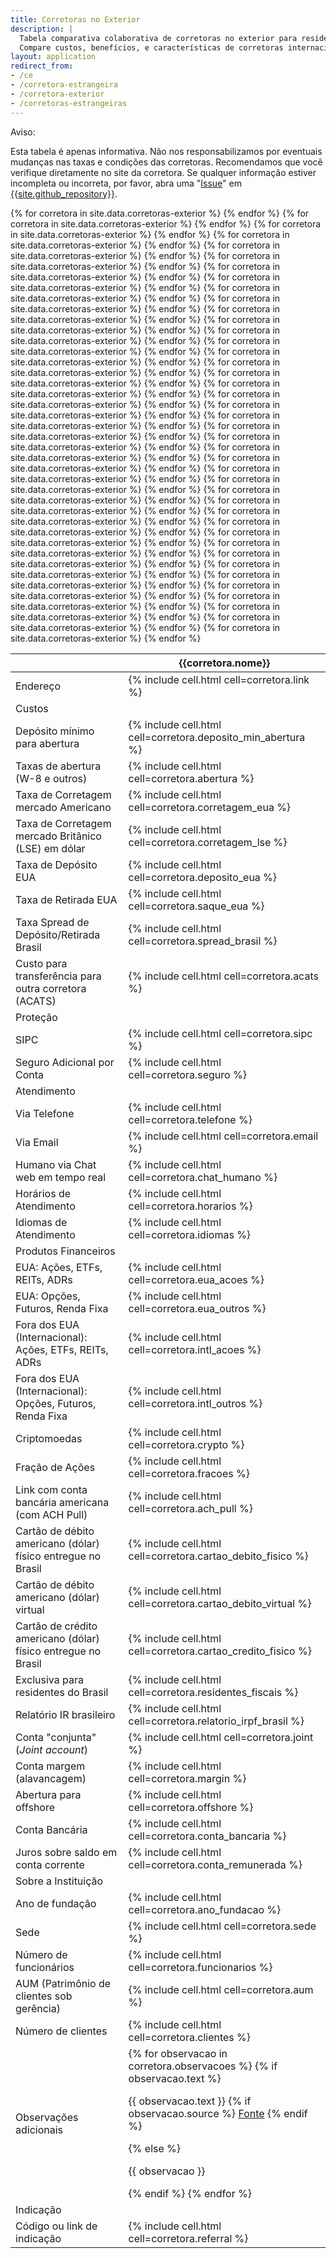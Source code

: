 ```yaml
---
title: Corretoras no Exterior
description: |
  Tabela comparativa colaborativa de corretoras no exterior para residentes fiscais brasileiros.
  Compare custos, benefícios, e características de corretoras internacionais.
layout: application
redirect_from:
- /ce
- /corretora-estrangeira
- /corretora-exterior
- /corretoras-estrangeiras
---
```

<section class="bg-yellow-100 border-l-4 border-yellow-500 text-yellow-900 p-4 mt-6 mx-4 rounded-md shadow-md">
  <p class="text-md font-semibold">Aviso:</p>
  <p class="text-sm mt-1">
    Esta tabela é apenas informativa. Não nos responsabilizamos por eventuais mudanças nas taxas e condições das corretoras.
    Recomendamos que você verifique diretamente no site da corretora. Se qualquer informação estiver incompleta ou incorreta,
    por favor, abra uma "<a href="{{site.github_url}}/issues" target="_blank">Issue</a>" em
    <a href="{{site.github_url}}" target="_blank">{{site.github_repository}}</a>.
  </p>
</section>

<main class="py-6 px-4 w-full h-auto overflow-x-auto">
    <div class="w-full">
      <table class="min-w-full bg-white shadow-md rounded-lg overflow-hidden">
        <thead class="bg-gray-200 text-gray-600 uppercase text-sm leading-normal">
        <tr>
          <th>
            &nbsp;
          </th>
          {% for corretora in site.data.corretoras-exterior %}
            <th class="py-3 px-6 text-center font-medium w-1/5">
              {{corretora.nome}}
            </th>
          {% endfor %}
        </tr>
      </thead>
      <tbody class="text-gray-700 text-sm">
        <tr class="border-b border-gray-200 hover:bg-gray-100">
          <td class="py-3 px-6 text-left font-medium">
            Endereço
          </td>
          {% for corretora in site.data.corretoras-exterior %}
            <td class="py-3 px-6 text-center">
              {% include cell.html cell=corretora.link %}
            </td>
          {% endfor %}
        </tr>
        <tr class="bg-gray-200 text-gray-600 text-sm leading-normal">
          <td class="py-3 px-6 text-left font-medium" colspan="{{site.data.corretoras-exterior.size | plus: 1}}">
            Custos
          </td>
        </tr>
        <tr class="border-b border-gray-200 hover:bg-gray-100">
          <td class="py-3 px-6 text-left font-medium">
            Depósito mínimo para abertura
          </td>
          {% for corretora in site.data.corretoras-exterior %}
            <td class="py-3 px-6 text-center">
              {% include cell.html cell=corretora.deposito_min_abertura %}
            </td>
          {% endfor %}
        </tr>
        <tr class="border-b border-gray-200 hover:bg-gray-100">
          <td class="py-3 px-6 text-left font-medium">
            Taxas de abertura (W-8 e outros)
          </td>
          {% for corretora in site.data.corretoras-exterior %}
            <td class="py-3 px-6 text-center">
              {% include cell.html cell=corretora.abertura %}
            </td>
          {% endfor %}
        </tr>
        <tr class="border-b border-gray-200 hover:bg-gray-100">
          <td class="py-3 px-6 text-left font-medium">
            Taxa de Corretagem mercado Americano
          </td>
          {% for corretora in site.data.corretoras-exterior %}
            <td class="py-3 px-6 text-center">
              {% include cell.html cell=corretora.corretagem_eua %}
            </td>
          {% endfor %}
        </tr>
        <tr class="border-b border-gray-200 hover:bg-gray-100">
          <td class="py-3 px-6 text-left font-medium">
            Taxa de Corretagem mercado Britânico (LSE) em dólar
          </td>
          {% for corretora in site.data.corretoras-exterior %}
            <td class="py-3 px-6 text-center">
              {% include cell.html cell=corretora.corretagem_lse %}
            </td>
          {% endfor %}
        </tr>
        <tr class="border-b border-gray-200 hover:bg-gray-100">
          <td class="py-3 px-6 text-left font-medium">
            Taxa de Depósito EUA
          </td>
          {% for corretora in site.data.corretoras-exterior %}
            <td class="py-3 px-6 text-center">
              {% include cell.html cell=corretora.deposito_eua %}
            </td>
          {% endfor %}
        </tr>
        <tr class="border-b border-gray-200 hover:bg-gray-100">
          <td class="py-3 px-6 text-left font-medium">
            Taxa de Retirada EUA
          </td>
          {% for corretora in site.data.corretoras-exterior %}
            <td class="py-3 px-6 text-center">
              {% include cell.html cell=corretora.saque_eua %}
            </td>
          {% endfor %}
        </tr>
        <tr class="border-b border-gray-200 hover:bg-gray-100">
          <td class="py-3 px-6 text-left font-medium">
            Taxa Spread de Depósito/Retirada Brasil
          </td>
          {% for corretora in site.data.corretoras-exterior %}
            <td class="py-3 px-6 text-center">
              {% include cell.html cell=corretora.spread_brasil %}
            </td>
          {% endfor %}
        </tr>
        <tr class="border-b border-gray-200 hover:bg-gray-100">
          <td class="py-3 px-6 text-left font-medium">
            Custo para transferência para outra corretora (ACATS)
          </td>
          {% for corretora in site.data.corretoras-exterior %}
            <td class="py-3 px-6 text-center">
              {% include cell.html cell=corretora.acats %}
            </td>
          {% endfor %}
        </tr>
        <tr class="bg-gray-200 text-gray-600 text-sm leading-normal">
          <td class="py-3 px-6 text-left font-medium" colspan="{{site.data.corretoras-exterior.size | plus: 1}}">
            Proteção
          </td>
        </tr>
        <tr class="border-b border-gray-200 hover:bg-gray-100">
          <td class="py-3 px-6 text-left font-medium">
            SIPC
          </td>
          {% for corretora in site.data.corretoras-exterior %}
            <td class="py-3 px-6 text-center">
              {% include cell.html cell=corretora.sipc %}
            </td>
          {% endfor %}
        </tr>
        <tr class="border-b border-gray-200 hover:bg-gray-100">
          <td class="py-3 px-6 text-left font-medium">
            Seguro Adicional por Conta
          </td>
          {% for corretora in site.data.corretoras-exterior %}
            <td class="py-3 px-6 text-center">
              {% include cell.html cell=corretora.seguro %}
            </td>
          {% endfor %}
        </tr>
        <tr class="bg-gray-200 text-gray-600 text-sm leading-normal">
          <td class="py-3 px-6 text-left font-medium" colspan="{{site.data.corretoras-exterior.size | plus: 1}}">
            Atendimento
          </td>
        </tr>
        <tr class="border-b border-gray-200 hover:bg-gray-100">
          <td class="py-3 px-6 text-left font-medium">
            Via Telefone
          </td>
          {% for corretora in site.data.corretoras-exterior %}
            <td class="py-3 px-6 text-center">
              {% include cell.html cell=corretora.telefone %}
            </td>
          {% endfor %}
        </tr>
        <tr class="border-b border-gray-200 hover:bg-gray-100">
          <td class="py-3 px-6 text-left font-medium">
            Via Email
          </td>
          {% for corretora in site.data.corretoras-exterior %}
            <td class="py-3 px-6 text-center">
              {% include cell.html cell=corretora.email %}
            </td>
          {% endfor %}
        </tr>
        <tr class="border-b border-gray-200 hover:bg-gray-100">
          <td class="py-3 px-6 text-left font-medium">
            Humano via Chat web em tempo real
          </td>
          {% for corretora in site.data.corretoras-exterior %}
            <td class="py-3 px-6 text-center">
              {% include cell.html cell=corretora.chat_humano %}
            </td>
          {% endfor %}
        </tr>
        <tr class="border-b border-gray-200 hover:bg-gray-100">
          <td class="py-3 px-6 text-left font-medium">
            Horários de Atendimento
          </td>
          {% for corretora in site.data.corretoras-exterior %}
            <td class="py-3 px-6 text-center">
              {% include cell.html cell=corretora.horarios %}
            </td>
          {% endfor %}
        </tr>
        <tr class="border-b border-gray-200 hover:bg-gray-100">
          <td class="py-3 px-6 text-left font-medium">
            Idiomas de Atendimento
          </td>
          {% for corretora in site.data.corretoras-exterior %}
            <td class="py-3 px-6 text-center">
              {% include cell.html cell=corretora.idiomas %}
            </td>
          {% endfor %}
        </tr>
        <tr class="bg-gray-200 text-gray-600 text-sm leading-normal">
          <td class="py-3 px-6 text-left font-medium" colspan="{{site.data.corretoras-exterior.size | plus: 1}}">
            Produtos Financeiros
          </td>
        </tr>
        <tr class="border-b border-gray-200 hover:bg-gray-100">
          <td class="py-3 px-6 text-left font-medium">
            EUA: Ações, ETFs, REITs, ADRs
          </td>
          {% for corretora in site.data.corretoras-exterior %}
            <td class="py-3 px-6 text-center">
              {% include cell.html cell=corretora.eua_acoes %}
            </td>
          {% endfor %}
        </tr>
        <tr class="border-b border-gray-200 hover:bg-gray-100">
          <td class="py-3 px-6 text-left font-medium">
            EUA: Opções, Futuros, Renda Fixa
          </td>
          {% for corretora in site.data.corretoras-exterior %}
            <td class="py-3 px-6 text-center">
              {% include cell.html cell=corretora.eua_outros %}
            </td>
          {% endfor %}
        </tr>
        <tr class="border-b border-gray-200 hover:bg-gray-100">
          <td class="py-3 px-6 text-left font-medium">
            Fora dos EUA (Internacional): Ações, ETFs, REITs, ADRs
          </td>
          {% for corretora in site.data.corretoras-exterior %}
            <td class="py-3 px-6 text-center">
              {% include cell.html cell=corretora.intl_acoes %}
            </td>
          {% endfor %}
        </tr>
        <tr class="border-b border-gray-200 hover:bg-gray-100">
          <td class="py-3 px-6 text-left font-medium">
            Fora dos EUA (Internacional): Opções, Futuros, Renda Fixa
          </td>
          {% for corretora in site.data.corretoras-exterior %}
            <td class="py-3 px-6 text-center">
              {% include cell.html cell=corretora.intl_outros %}
            </td>
          {% endfor %}
        </tr>
        <tr class="border-b border-gray-200 hover:bg-gray-100">
          <td class="py-3 px-6 text-left font-medium">
            Criptomoedas
          </td>
          {% for corretora in site.data.corretoras-exterior %}
            <td class="py-3 px-6 text-center">
              {% include cell.html cell=corretora.crypto %}
            </td>
          {% endfor %}
        </tr>
        <tr class="border-b border-gray-200 hover:bg-gray-100">
          <td class="py-3 px-6 text-left font-medium">
            Fração de Ações
          </td>
          {% for corretora in site.data.corretoras-exterior %}
            <td class="py-3 px-6 text-center">
              {% include cell.html cell=corretora.fracoes %}
            </td>
          {% endfor %}
        </tr>
        <tr class="border-b border-gray-200 hover:bg-gray-100">
          <td class="py-3 px-6 text-left font-medium">
            Link com conta bancária americana (com ACH Pull)
          </td>
          {% for corretora in site.data.corretoras-exterior %}
            <td class="py-3 px-6 text-center">
              {% include cell.html cell=corretora.ach_pull %}
            </td>
          {% endfor %}
        </tr>
        <tr class="border-b border-gray-200 hover:bg-gray-100">
          <td class="py-3 px-6 text-left font-medium">
            Cartão de débito americano (dólar) físico entregue no Brasil
          </td>
          {% for corretora in site.data.corretoras-exterior %}
            <td class="py-3 px-6 text-center">
              {% include cell.html cell=corretora.cartao_debito_fisico %}
            </td>
          {% endfor %}
        </tr>
        <tr class="border-b border-gray-200 hover:bg-gray-100">
          <td class="py-3 px-6 text-left font-medium">
            Cartão de débito americano (dólar) virtual
          </td>
          {% for corretora in site.data.corretoras-exterior %}
            <td class="py-3 px-6 text-center">
              {% include cell.html cell=corretora.cartao_debito_virtual %}
            </td>
          {% endfor %}
        </tr>
        <tr class="border-b border-gray-200 hover:bg-gray-100">
          <td class="py-3 px-6 text-left font-medium">
            Cartão de crédito americano (dólar) físico entregue no Brasil
          </td>
          {% for corretora in site.data.corretoras-exterior %}
            <td class="py-3 px-6 text-center">
              {% include cell.html cell=corretora.cartao_credito_fisico %}
            </td>
          {% endfor %}
        </tr>
        <tr class="border-b border-gray-200 hover:bg-gray-100">
          <td class="py-3 px-6 text-left font-medium">
            Exclusiva para residentes do Brasil
          </td>
          {% for corretora in site.data.corretoras-exterior %}
            <td class="py-3 px-6 text-center">
              {% include cell.html cell=corretora.residentes_fiscais %}
            </td>
          {% endfor %}
        </tr>
        <tr class="border-b border-gray-200 hover:bg-gray-100">
          <td class="py-3 px-6 text-left font-medium">
            Relatório IR brasileiro
          </td>
          {% for corretora in site.data.corretoras-exterior %}
            <td class="py-3 px-6 text-center">
              {% include cell.html cell=corretora.relatorio_irpf_brasil %}
            </td>
          {% endfor %}
        </tr>
        <tr class="border-b border-gray-200 hover:bg-gray-100">
          <td class="py-3 px-6 text-left font-medium">
            Conta "conjunta" (<em>Joint account</em>)
          </td>
          {% for corretora in site.data.corretoras-exterior %}
            <td class="py-3 px-6 text-center">
              {% include cell.html cell=corretora.joint %}
            </td>
          {% endfor %}
        </tr>
        <tr class="border-b border-gray-200 hover:bg-gray-100">
          <td class="py-3 px-6 text-left font-medium">
          Conta margem (alavancagem)
          </td>
          {% for corretora in site.data.corretoras-exterior %}
            <td class="py-3 px-6 text-center">
              {% include cell.html cell=corretora.margin %}
            </td>
          {% endfor %}
        </tr>
        <tr class="border-b border-gray-200 hover:bg-gray-100">
          <td class="py-3 px-6 text-left font-medium">
            Abertura para offshore
          </td>
          {% for corretora in site.data.corretoras-exterior %}
            <td class="py-3 px-6 text-center">
              {% include cell.html cell=corretora.offshore %}
            </td>
          {% endfor %}
        </tr>
        <tr class="border-b border-gray-200 hover:bg-gray-100">
          <td class="py-3 px-6 text-left font-medium">
            Conta Bancária
          </td>
          {% for corretora in site.data.corretoras-exterior %}
            <td class="py-3 px-6 text-center">
              {% include cell.html cell=corretora.conta_bancaria %}
            </td>
          {% endfor %}
        </tr>
        <tr class="border-b border-gray-200 hover:bg-gray-100">
          <td class="py-3 px-6 text-left font-medium">
            Juros sobre saldo em conta corrente
          </td>
          {% for corretora in site.data.corretoras-exterior %}
            <td class="py-3 px-6 text-center">
              {% include cell.html cell=corretora.conta_remunerada %}
            </td>
          {% endfor %}
        </tr>
        <tr class="bg-gray-200 text-gray-600 text-sm leading-normal">
          <td class="py-3 px-6 text-left font-medium" colspan="{{site.data.corretoras-exterior.size | plus: 1}}">
            Sobre a Instituição
          </td>
        </tr>
        <tr class="border-b border-gray-200 hover:bg-gray-100">
          <td class="py-3 px-6 text-left font-medium">
            Ano de fundação
          </td>
          {% for corretora in site.data.corretoras-exterior %}
            <td class="py-3 px-6 text-center">
              {% include cell.html cell=corretora.ano_fundacao %}
            </td>
          {% endfor %}
        </tr>
        <tr class="border-b border-gray-200 hover:bg-gray-100">
          <td class="py-3 px-6 text-left font-medium">
            Sede
          </td>
          {% for corretora in site.data.corretoras-exterior %}
            <td class="py-3 px-6 text-center">
              {% include cell.html cell=corretora.sede %}
            </td>
          {% endfor %}
        </tr>
        <tr class="border-b border-gray-200 hover:bg-gray-100">
          <td class="py-3 px-6 text-left font-medium">
            Número de funcionários
          </td>
          {% for corretora in site.data.corretoras-exterior %}
            <td class="py-3 px-6 text-center">
              {% include cell.html cell=corretora.funcionarios %}
            </td>
          {% endfor %}
        </tr>
        <tr class="border-b border-gray-200 hover:bg-gray-100">
          <td class="py-3 px-6 text-left font-medium">
            AUM (Patrimônio de clientes sob gerência)
          </td>
          {% for corretora in site.data.corretoras-exterior %}
            <td class="py-3 px-6 text-center">
              {% include cell.html cell=corretora.aum %}
            </td>
          {% endfor %}
        </tr>
        <tr class="border-b border-gray-200 hover:bg-gray-100">
          <td class="py-3 px-6 text-left font-medium">
            Número de clientes
          </td>
          {% for corretora in site.data.corretoras-exterior %}
            <td class="py-3 px-6 text-center">
              {% include cell.html cell=corretora.clientes %}
            </td>
          {% endfor %}
        </tr>
        <tr class="border-b border-gray-200 hover:bg-gray-100">
          <td class="py-3 px-6 text-left font-medium">
            Observações adicionais
          </td>
          {% for corretora in site.data.corretoras-exterior %}
            <td class="py-3 px-6 text-center">
              {% for observacao in corretora.observacoes %}
                {% if observacao.text %}
                  <p class="text-xs mb-2">
                    {{ observacao.text }}
                    {% if observacao.source %}
                      <a href="{{observacao.source}}" rel="noopener noreferrer" target="_blank">Fonte</a>
                    {% endif %}
                  </p>
                {% else %}
                  <p class="text-xs mb-2">{{ observacao }}</p>
                {% endif %}
              {% endfor %}
            </td>
          {% endfor %}
        </tr>
        <tr class="bg-gray-200 text-gray-600 text-sm leading-normal">
          <td class="py-3 px-6 text-left font-medium" colspan="{{site.data.corretoras-exterior.size | plus: 1}}">
            Indicação
          </td>
        </tr>
        <tr class="border-b border-gray-200 hover:bg-gray-100">
          <td class="py-3 px-6 text-left font-medium">
            Código ou link de indicação
          </td>
          {% for corretora in site.data.corretoras-exterior %}
            <td class="py-3 px-6 text-center">
              {% include cell.html cell=corretora.referral %}
            </td>
          {% endfor %}
        </tr>
      </tbody>
    </table>
  </div>
</main>
